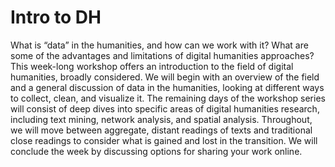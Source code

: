 # Intro to DH
What is “data” in the humanities, and how can we work with it? What are some of the advantages and limitations of digital humanities approaches? This week-long workshop offers an introduction to the field of digital humanities, broadly considered. We will begin with an overview of the field and a general discussion of data in the humanities, looking at different ways to collect, clean, and visualize it. The remaining days of the workshop series will consist of deep dives into specific areas of digital humanities research, including text mining, network analysis, and spatial analysis. Throughout, we will move between aggregate, distant readings of texts and traditional close readings to consider what is gained and lost in the transition. We will conclude the week by discussing options for sharing your work online.
